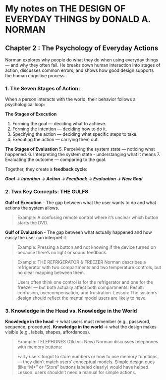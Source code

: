 # My notes on THE DESIGN OF EVERYDAY THINGS by DONALD A. NORMAN

## Chapter 2 : The Psychology of Everyday Actions

Norman explores why people do what they do when using everyday things — and why they often fail.
He breaks down human interaction into stages of action, discusses common errors, and shows how good design supports the human cognitive process.

### 1. The Seven Stages of Action:

When a person interacts with the world, their behavior follows a psychological loop:

**The Stages of Execution**
1. Forming the goal — deciding what to achieve.
2. Forming the intention — deciding how to do it.
3. Specifying the action — deciding what specific steps to take.
4. Executing the action — carrying them out.

**The Stages of Evaluation**
5. Perceiving the system state — noticing what happened.
6. Interpreting the system state - understanging what it means
7. Evaluating the outcome — comparing to the goal.

Together, they create a **feedback cycle**:

***Goal → Intention → Action → Feedback → Evaluation → New Goal***

### 2. Two Key Concepts: THE GULFS

**Gulf of Execution** - The gap between what the user wants to do and what actions the system allows.
> Example: A confusing remote control where it’s unclear which button starts the DVD.

**Gulf of Evaluation** - The gap between what actually happened and how easily the user can interpret it.
> Example: Pressing a button and not knowing if the device turned on because there’s no light or sound feedback.

> Example: THE REFRIGERATOR & FREEZER
> Norman describes a refrigerator with two compartments and two temperature controls, but no clear mapping between them.
>
> Users often think one control is for the refrigerator and one for the freezer — but both actually affect both compartments.
> Result: confusion, overcompensation, and frustration.
> Lesson: The system’s design should reflect the mental model users are likely to have.

### 3. Knowledge in the Head vs. Knowledge in the World

**Knowledge in the head** → what users must remember (e.g., password, sequence, procedure).
**Knowledge in the world** → what the design makes visible (e.g., labels, shapes, affordances).

> Example: TELEPHONES (Old vs. New)
> Norman discusses telephones with memory buttons:
> 
> Early users forgot to store numbers or how to use memory functions — they didn’t match users’ conceptual models.
> Simple design cues (like “M+” or “Store” buttons labeled clearly) would have helped.
> Lesson: users shouldn’t need a manual for simple actions.



